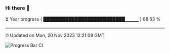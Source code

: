 ### Hi there 👋

⏳ Year progress { ██████████████████████████▁▁▁▁ } 88.63 %

---

⏰ Updated on Mon, 20 Nov 2023 12:21:08 GMT

![Progress Bar CI](https://github.com/liununu/liununu/workflows/Progress%20Bar%20CI/badge.svg)
